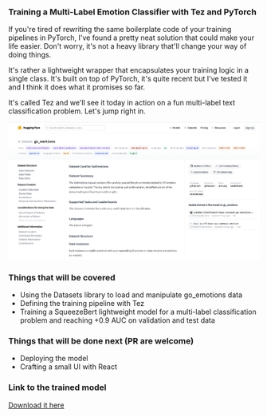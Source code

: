 ### Training a Multi-Label Emotion Classifier with Tez and PyTorch

If you're tired of rewriting the same boilerplate code of your training pipelines in PyTorch, I've found a pretty neat solution that could make your life easier. Don't worry, it's not a heavy library that'll change your way of doing things.

It's rather a lightweight wrapper that encapsulates your training logic in a single class. It's built on top of PyTorch, it's quite recent but I've tested it and I think it does what it promises so far.

It's called Tez and we'll see it today in action on a fun multi-label text classification problem. Let's jump right in.

![](./images/goemotions.png)

### Things that will be covered

- Using the Datasets library to load and manipulate go_emotions data
- Defining the training pipeline with Tez
- Training a SqueezeBert lightweight model for a multi-label classification problem and reaching +0.9 AUC on validation and test data

### Things that will be done next (PR are welcome)

- Deploying the model
- Crafting a small UI with React

### Link to the trained model

[Download it here](https://goemotions-with-tez.s3.eu-west-3.amazonaws.com/model.bin)
